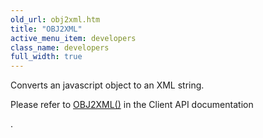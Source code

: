 ```yaml
---
old_url: obj2xml.htm
title: "OBJ2XML"
active_menu_item: developers
class_name: developers
full_width: true
---
```



Converts an javascript object to an XML string.

Please refer to [OBJ2XML()](/developers/documentation/scripting-apis/server-side-api/ssj-object/miscellaneous/obj2xml) in the Client API documentation

.
